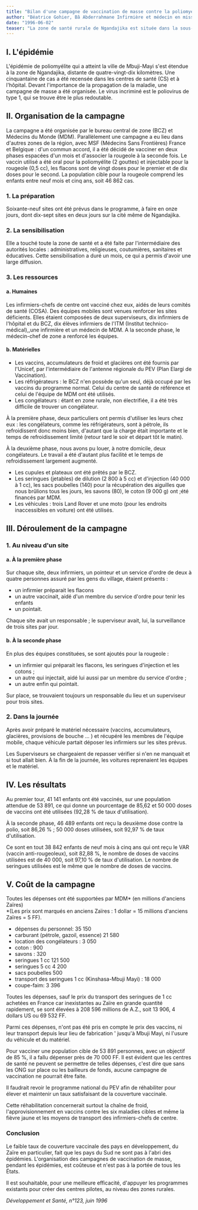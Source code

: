 ```yaml
---
title: "Bilan d'une campagne de vaccination de masse contre la poliomyélite dans une zone de santé rurale d'un pays en développement"
author: "Béatrice Gohier, Bâ Abderrahmane Infirmière et médecin en mission avec Médecins du Monde à Ngandajika, Zaïre."
date: "1996-06-02"
teaser: "La zone de santé rurale de Ngandajika est située dans la sous-région de Kabinda, au Sud-Est de Mbuji-Mayi, dans le Kasaï oriental, au Zaïre. Elle comprend 234 315 habitants, essentiellement ruraux (cultivateurs). La population des enfants de 0 à 5 ans est de 53 891, population cible."
---
```


## **I. L'épidémie**

L'épidémie de poliomyélite qui a atteint la ville de Mbuji-Mayi s'est étendue à la zone de Ngandajika, distante de quatre-vingt-dix kilomètres. Une cinquantaine de cas a été recensée dans les centres de santé (CS) et à l'hôpital. Devant l'importance de la propagation de la maladie, une campagne de masse a été organisée. Le virus incriminé est le poliovirus de type 1, qui se trouve être le plus redoutable.

## **II. Organisation de la campagne**

La campagne a été organisée par le bureau central de zone (BCZ) et Médecins du Monde (MDM). Parallèlement une campagne a eu lieu dans d'autres zones de la région, avec MSF (Médecins Sans Frontières) France et Belgique : d'un commun accord, il a été décidé de vacciner en deux phases espacées d'un mois et d'associer la rougeole à la seconde fois. Le vaccin utilisé a été oral pour la poliomyélite (2 gouttes) et injectable pour la rougeole (0,5 cc), les flacons sont de vingt doses pour le premier et de dix doses pour le second. La population cible pour la rougeole comprend les enfants entre neuf mois et cinq ans, soit 46 862 cas.

### **1. La préparation**

Soixante-neuf sites ont été prévus dans le programme, à faire en onze jours, dont dix-sept sites en deux jours sur la cité même de Ngandajika.

### **2. La sensibilisation**

Elle a touché toute la zone de santé et a été faite par l'intermédiaire des autorités locales : administratives, religieuses, coutumières, sanitaires et éducatives. Cette sensibilisation a duré un mois, ce qui a permis d'avoir une large diffusion.

### **3. Les ressources**

#### **a. Humaines**

Les infirmiers-chefs de centre ont vacciné chez eux, aidés de leurs comités de santé (COSA). Des équipes mobiles sont venues renforcer les sites déficients. Elles étaient composées de deux superviseurs, dix infirmiers de l'hôpital et du BCZ, dix élèves infirmiers de l'ITM (Institut technico-médical),,une infirmière et un médecin de MDM. A la seconde phase, le médecin-chef de zone a renforcé les équipes.

#### **b. Matérielles**

*   Les vaccins, accumulateurs de froid et glacières ont été fournis par l'Unicef, par l'intermédiaire de l'antenne régionale du PEV (Plan Elargi de Vaccination).  
*   Les réfrigérateurs : le BCZ n'en possède qu'un seul, déjà occupé par les vaccins du programme normal. Celui du centre de santé de référence et celui de l'équipe de MDM ont été utilisés.  
*   Les congélateurs : étant en zone rurale, non électrifiée, il a été très difficile de trouver un congélateur.

À la première phase, deux particuliers ont permis d'utiliser les leurs chez eux : les congélateurs, comme les réfrigérateurs, sont à pétrole, ils refroidissent donc moins bien, d'autant que la charge était importante et le temps de refroidissement limité (retour tard le soir et départ tôt le matin).

À la deuxième phase, nous avons pu louer, à notre domicile, deux congélateurs. Le travail a été d'autant plus facilité et le temps de refroidissement largement augmenté.

*   Les cupules et plateaux ont été prêtés par le BCZ.  
*   Les seringues (jetables) de dilution (2 800 à 5 cc) et d'injection (40 000 à 1 cc), les sacs poubelles (140) pour la récupération des aiguilles que nous brûlions tous les jours, les savons (80), le coton (9 000 g) ont ;été financés par MDM.  
*   Les véhicules : trois Land Rover et une moto (pour les endroits inaccessibles en voiture) ont été utilisés.

## **III. Déroulement** **de la campagne**

### **1. Au niveau d'un site**

#### **a. À la première phase**

Sur chaque site, deux infirmiers, un pointeur et un service d'ordre de deux à quatre personnes assuré par les gens du village, étaient présents :

*   un infirmier préparait les flacons
*   un autre vaccinait, aidé d'un membre du service d'ordre pour tenir les enfants
*   un pointait.

Chaque site avait un responsable ; le superviseur avait, lui, la surveillance de trois sites par jour.

#### **b. À la seconde phase**

En plus des équipes constituées, se sont ajoutés pour la rougeole :

*   un infirmier qui préparait les flacons, les seringues d'injection et les cotons ;
*   un autre qui injectait, aidé lui aussi par un membre du service d'ordre ;
*   un autre enfin qui pointait.

Sur place, se trouvaient toujours un responsable du lieu et un superviseur pour trois sites.

### **2. Dans la journée**

Après avoir préparé le matériel nécessaire (vaccins, accumulateurs, glacières, provisions de bouche ... ) et récupéré les membres de l'équipe mobile, chaque véhicule partait déposer les infirmiers sur les sites prévus.

Les Superviseurs se chargeaient de repasser vérifier si n'en ne manquait et si tout allait bien. À la fin de la journée, les voitures reprenaient les équipes et le matériel.

## **IV. Les résultats**

Au premier tour, 41 141 enfants ont été vaccinés, sur une population attendue de 53 891, ce qui donne un pourcentage de 85,62 et 50 000 doses de vaccins ont été utilisées (92,28 % de taux d'utilisation).

À la seconde phase, 46 489 enfants ont reçu la deuxième dose contre la polio, soit 86,26 % ; 50 000 doses utilisées, soit 92,97 % de taux d'utilisation.

Ce sont en tout 38 842 enfants de neuf mois à cinq ans qui ont reçu le VAR (vaccin anti-rougeoleux), soit 82,88 %, le nombre de doses de vaccins utilisées est de 40 000, soit 97,10 % de taux d'utilisation. Le nombre de seringues utilisées est le même que le nombre de doses de vaccins.

## **V. Coût de la campagne**

Toutes les dépenses ont été supportées par MDM* (en millions d'anciens Zaïres)  
*(Les prix sont marqués en anciens Zaïres : 1 dollar = 15 millions d'anciens Zaïres = 5 FF).

*   dépenses du personnel: 35 150
*   carburant (pétrole, gazoil, essence) 21 580
*   location des congélateurs : 3 050
*   coton : 900
*   savons : 320
*   seringues 1 cc 121 500
*   seringues 5 cc 4 200
*   sacs poubelles 500
*   transport des seringues 1 cc (Kinshasa-Mbuji Mayi) : 18 000
*   coupe-faim: 3 396

Toutes les dépenses, sauf le prix du transport des seringues de 1 cc achetées en France car inexistantes au Zaïre en grande quantité rapidement, se sont élevées à 208 596 millions de A.Z., soit 13 906, 4 dollars US ou 69 532 FF.

Parmi ces dépenses, n'ont pas été pris en compte le prix des vaccins, ni leur transport depuis leur lieu de fabrication ' jusqu'à Mbuji Mayi, ni l'usure du véhicule et du matériel.

Pour vacciner une population cible de 53 891 personnes, avec un objectif de 85 %, il a fallu dépenser près de 70 000 FF. Il est évident que les centres de santé ne peuvent se permettre de telles dépenses, c'est dire que sans les ONG sur place ou les bailleurs de fonds, aucune campagne de vaccination ne pourrait être faite.

Il faudrait revoir le programme national du PEV afin de réhabiliter pour élever et maintenir un taux satisfaisant de la couverture vaccinale.

Cette réhabilitation concernerait surtout la chaîne de froid, l'approvisionnement en vaccins contre les six maladies cibles et même la fièvre jaune et les moyens de transport des infirmiers-chefs de centre.

### **Conclusion**

Le faible taux de couverture vaccinale des pays en développement, du Zaïre en particulier, fait que les pays du Sud ne sont pas à l'abri des épidémies. L'organisation des campagnes de vaccination de masse, pendant les épidémies, est coûteuse et n'est pas à la portée de tous les États.

Il est souhaitable, pour une meilleure efficacité, d'appuyer les programmes existants pour créer des centres pilotes, au niveau des zones rurales.

_Développement et Santé, n°123, juin 1996_